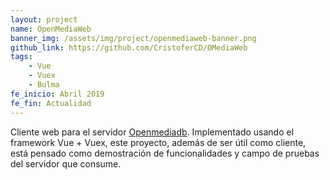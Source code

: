 ```yaml
---
layout: project
name: OpenMediaWeb
banner_img: /assets/img/project/openmediaweb-banner.png
github_link: https://github.com/CristoferCD/OMediaWeb
tags:
    - Vue
    - Vuex
    - Bulma
fe_inicio: Abril 2019
fe_fin: Actualidad
---
```


Cliente web para el servidor [Openmediadb](/projects/Openmediadb). Implementado usando el framework Vue + Vuex, este proyecto, además de ser útil como cliente, está pensado como demostración de funcionalidades y campo de pruebas del servidor que consume.